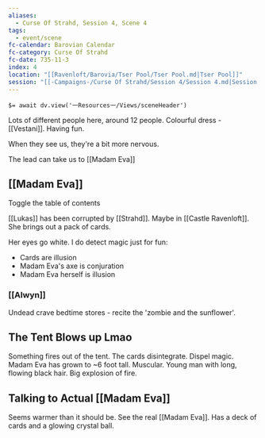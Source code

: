 ```yaml
---
aliases:
  - Curse Of Strahd, Session 4, Scene 4
tags:
  - event/scene
fc-calendar: Barovian Calendar
fc-category: Curse Of Strahd
fc-date: 735-11-3
index: 4
location: "[[Ravenloft/Barovia/Tser Pool/Tser Pool.md|Tser Pool]]"
session: "[[-Campaigns-/Curse Of Strahd/Session 4/Session 4.md|Session 4]]"
---
```


`$= await dv.view('一Resources一/Views/sceneHeader')`

Lots of different people here, around 12 people. Colourful dress - [[Vestani]]. Having fun.

When they see us, they're a bit more nervous.

The lead can take us to [[Madam Eva]]

## [[Madam Eva]]

Toggle the table of contents

[[Lukas]] has been corrupted by [[Strahd]]. Maybe in [[Castle Ravenloft]]. She brings out a pack of cards.

Her eyes go white. I do detect magic just for fun:

- Cards are illusion
- Madam Eva's axe is conjuration
- Madam Eva herself is illusion

### [[Alwyn]]

Undead crave bedtime stores - recite the 'zombie and the sunflower'.

## The Tent Blows up Lmao

Something fires out of the tent. The cards disintegrate. Dispel magic. Madam Eva has grown to ~6 foot tall. Muscular. Young man with long, flowing black hair. Big explosion of fire.

## Talking to Actual [[Madam Eva]]

Seems warmer than it should be. See the real [[Madam Eva]]. Has a deck of cards and a glowing crystal ball.
